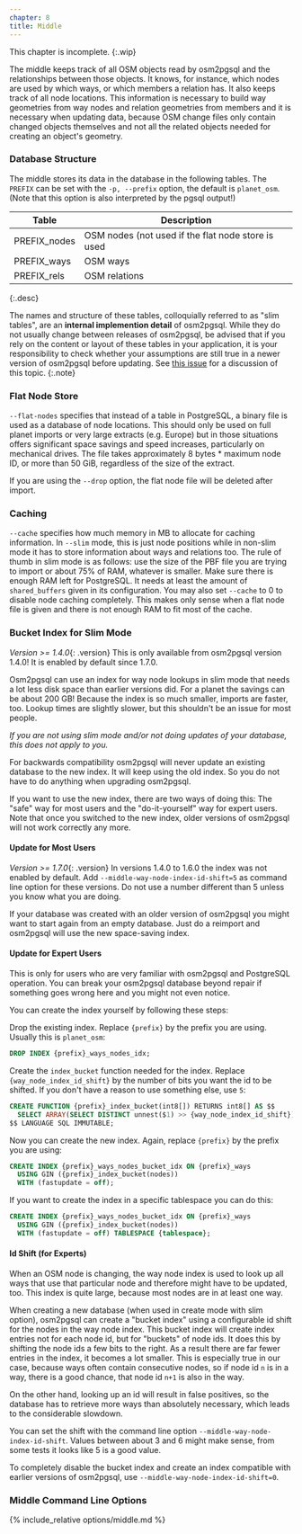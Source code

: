 ```yaml
---
chapter: 8
title: Middle
---
```


This chapter is incomplete.
{:.wip}

The middle keeps track of all OSM objects read by osm2pgsql and the
relationships between those objects. It knows, for instance, which nodes are
used by which ways, or which members a relation has. It also keeps track of
all node locations. This information is necessary to build way geometries from
way nodes and relation geometries from members and it is necessary when
updating data, because OSM change files only contain changed objects themselves
and not all the related objects needed for creating an object's geometry.

### Database Structure

The middle stores its data in the database in the following tables. The
`PREFIX` can be set with the `-p, --prefix` option, the default is
`planet_osm`. (Note that this option is also interpreted by the pgsql output!)

| Table        | Description   |
| ------------ | ------------- |
| PREFIX_nodes | OSM nodes (not used if the flat node store is used |
| PREFIX_ways  | OSM ways      |
| PREFIX_rels  | OSM relations |
{:.desc}

The names and structure of these tables, colloquially referred to as "slim
tables", are an **internal implemention detail** of osm2pgsql. While they do
not usually change between releases of osm2pgsql, be advised that if you rely
on the content or layout of these tables in your application, it is your
responsibility to check whether your assumptions are still true in a newer
version of osm2pgsql before updating. See [this
issue](https://github.com/openstreetmap/osm2pgsql/issues/230) for a discussion
of this topic.
{:.note}

### Flat Node Store

`--flat-nodes` specifies that instead of a table in PostgreSQL, a binary
file is used as a database of node locations. This should only be used on full
planet imports or very large extracts (e.g. Europe) but in those situations
offers significant space savings and speed increases, particularly on
mechanical drives. The file takes approximately 8 bytes * maximum node ID, or
more than 50 GiB, regardless of the size of the extract.

If you are using the `--drop` option, the flat node file will be deleted
after import.

### Caching

`--cache` specifies how much memory in MB to allocate for caching information.
In `--slim` mode, this is just node positions while in non-slim mode it has to
store information about ways and relations too. The rule of thumb in slim mode
is as follows: use the size of the PBF file you are trying to import or about
75% of RAM, whatever is smaller. Make sure there is enough RAM left for
PostgreSQL. It needs at least the amount of `shared_buffers` given in its
configuration. You may also set `--cache` to 0 to disable node caching
completely. This makes only sense when a flat node file is given and there
is not enough RAM to fit most of the cache.

### Bucket Index for Slim Mode

*Version >= 1.4.0*{: .version} This is only available from osm2pgsql version
1.4.0! It is enabled by default since 1.7.0.

Osm2pgsql can use an index for way node lookups in slim mode that needs a lot
less disk space than earlier versions did. For a planet the savings can be
about 200 GB! Because the index is so much smaller, imports are faster, too.
Lookup times are slightly slower, but this shouldn't be an issue for most
people.

*If you are not using slim mode and/or not doing updates of your database, this
does not apply to you.*

For backwards compatibility osm2pgsql will never update an existing database
to the new index. It will keep using the old index. So you do not have to do
anything when upgrading osm2pgsql.

If you want to use the new index, there are two ways of doing this: The "safe"
way for most users and the "do-it-yourself" way for expert users. Note that
once you switched to the new index, older versions of osm2pgsql will not work
correctly any more.

#### Update for Most Users

*Version >= 1.7.0*{: .version} In versions 1.4.0 to 1.6.0 the index was not
enabled by default. Add `--middle-way-node-index-id-shift=5` as command line
option for these versions. Do not use a number different than 5 unless you
know what you are doing.

If your database was created with an older version of osm2pgsql you might want
to start again from an empty database. Just do a reimport and osm2pgsql will
use the new space-saving index.

#### Update for Expert Users

This is only for users who are very familiar with osm2pgsql and PostgreSQL
operation. You can break your osm2pgsql database beyond repair if something
goes wrong here and you might not even notice.

You can create the index yourself by following these steps:

Drop the existing index. Replace `{prefix}` by the prefix you are using.
Usually this is `planet_osm`:

```sql
DROP INDEX {prefix}_ways_nodes_idx;
```

Create the `index_bucket` function needed for the index. Replace
`{way_node_index_id_shift}` by the number of bits you want the id to be
shifted. If you don't have a reason to use something else, use `5`:

```sql
CREATE FUNCTION {prefix}_index_bucket(int8[]) RETURNS int8[] AS $$
  SELECT ARRAY(SELECT DISTINCT unnest($1) >> {way_node_index_id_shift})
$$ LANGUAGE SQL IMMUTABLE;
```

Now you can create the new index. Again, replace `{prefix}` by the prefix
you are using:

```sql
CREATE INDEX {prefix}_ways_nodes_bucket_idx ON {prefix}_ways
  USING GIN ({prefix}_index_bucket(nodes))
  WITH (fastupdate = off);
```

If you want to create the index in a specific tablespace you can do this:

```sql
CREATE INDEX {prefix}_ways_nodes_bucket_idx ON {prefix}_ways
  USING GIN ({prefix}_index_bucket(nodes))
  WITH (fastupdate = off) TABLESPACE {tablespace};
```

#### Id Shift (for Experts)

When an OSM node is changing, the way node index is used to look up all ways
that use that particular node and therefore might have to be updated, too.
This index is quite large, because most nodes are in at least one way.

When creating a new database (when used in create mode with slim option),
osm2pgsql can create a "bucket index" using a configurable id shift for the
nodes in the way node index. This bucket index will create index entries not
for each node id, but for "buckets" of node ids. It does this by shifting the
node ids a few bits to the right. As a result there are far fewer entries
in the index, it becomes a lot smaller. This is especially true in our case,
because ways often contain consecutive nodes, so if node id `n` is in a way,
there is a good chance, that node id `n+1` is also in the way.

On the other hand, looking up an id will result in false positives, so the
database has to retrieve more ways than absolutely necessary, which leads to
the considerable slowdown.

You can set the shift with the command line option
`--middle-way-node-index-id-shift`. Values between about 3 and 6 might make
sense, from some tests it looks like 5 is a good value.

To completely disable the bucket index and create an index compatible with
earlier versions of osm2pgsql, use `--middle-way-node-index-id-shift=0`.

### Middle Command Line Options

{% include_relative options/middle.md %}

